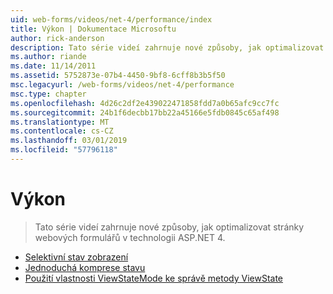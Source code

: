 ```yaml
---
uid: web-forms/videos/net-4/performance/index
title: Výkon | Dokumentace Microsoftu
author: rick-anderson
description: Tato série videí zahrnuje nové způsoby, jak optimalizovat stránky webových formulářů v technologii ASP.NET 4.
ms.author: riande
ms.date: 11/14/2011
ms.assetid: 5752873e-07b4-4450-9bf8-6cff8b3b5f50
msc.legacyurl: /web-forms/videos/net-4/performance
msc.type: chapter
ms.openlocfilehash: 4d26c2df2e439022471858fdd7a0b65afc9cc7fc
ms.sourcegitcommit: 24b1f6decbb17bb22a45166e5fdb0845c65af498
ms.translationtype: MT
ms.contentlocale: cs-CZ
ms.lasthandoff: 03/01/2019
ms.locfileid: "57796118"
---
```

<a name="performance"></a>Výkon
====================
> Tato série videí zahrnuje nové způsoby, jak optimalizovat stránky webových formulářů v technologii ASP.NET 4.


- [Selektivní stav zobrazení](aspnet-4-quick-hit-selective-view-state.md)
- [Jednoduchá komprese stavu](aspnet-4-quick-hit-easy-state-compression.md)
- [Použití vlastnosti ViewStateMode ke správě metody ViewState](how-do-i-use-the-viewstatemode-property-for-managing-viewstate.md)
